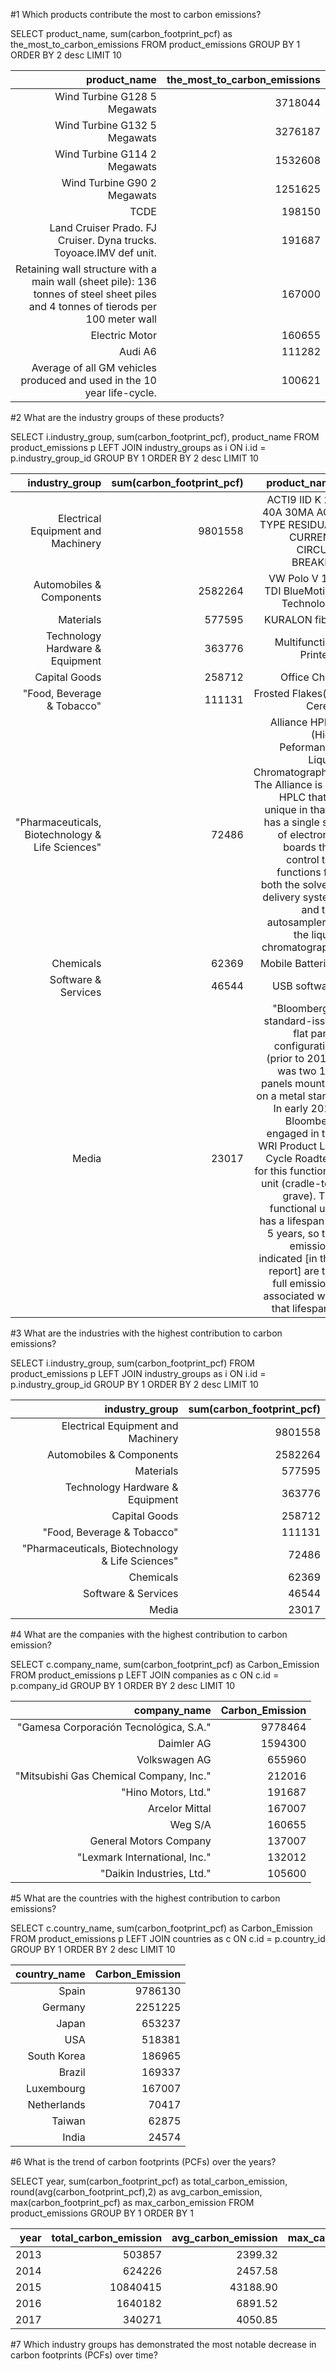 #1 Which products contribute the most to carbon emissions?

SELECT product_name, sum(carbon_footprint_pcf) as the_most_to_carbon_emissions
FROM product_emissions
GROUP BY 1
ORDER BY 2 desc
LIMIT 10

| product_name                                                                                                                       | the_most_to_carbon_emissions | 
| ---------------------------------------------------------------------------------------------------------------------------------: | ---------------------------: | 
| Wind Turbine G128 5 Megawats                                                                                                       | 3718044                      | 
| Wind Turbine G132 5 Megawats                                                                                                       | 3276187                      | 
| Wind Turbine G114 2 Megawats                                                                                                       | 1532608                      | 
| Wind Turbine G90 2 Megawats                                                                                                        | 1251625                      | 
| TCDE                                                                                                                               | 198150                       | 
| Land Cruiser Prado. FJ Cruiser. Dyna trucks. Toyoace.IMV def unit.                                                                 | 191687                       | 
| Retaining wall structure with a main wall (sheet pile): 136 tonnes of steel sheet piles and 4 tonnes of tierods per 100 meter wall | 167000                       | 
| Electric Motor                                                                                                                     | 160655                       | 
| Audi A6                                                                                                                            | 111282                       | 
| Average of all GM vehicles produced and used in the 10 year life-cycle.                                                            | 100621                       | 


#2 What are the industry groups of these products?

SELECT  i.industry_group, sum(carbon_footprint_pcf), product_name
FROM product_emissions p
LEFT JOIN industry_groups as i ON i.id = p.industry_group_id
GROUP BY 1
ORDER BY 2 desc
LIMIT 10

| industry_group                                   | sum(carbon_footprint_pcf) | product_name                                                                                                                                                                                                                                                                                                                                                                            | 
| -----------------------------------------------: | ------------------------: | --------------------------------------------------------------------------------------------------------------------------------------------------------------------------------------------------------------------------------------------------------------------------------------------------------------------------------------------------------------------------------------: | 
| Electrical Equipment and Machinery               | 9801558                   | ACTI9 IID K 2P 40A 30MA AC-TYPE RESIDUAL CURRENT CIRCUIT BREAKER                                                                                                                                                                                                                                                                                                                        | 
| Automobiles & Components                         | 2582264                   | VW Polo V 1.6 TDI BlueMotion Technology                                                                                                                                                                                                                                                                                                                                                 | 
| Materials                                        | 577595                    | KURALON  fiber                                                                                                                                                                                                                                                                                                                                                                          | 
| Technology Hardware & Equipment                  | 363776                    | Multifunction Printers                                                                                                                                                                                                                                                                                                                                                                  | 
| Capital Goods                                    | 258712                    | Office Chair                                                                                                                                                                                                                                                                                                                                                                            | 
| "Food, Beverage & Tobacco"                       | 111131                    | Frosted Flakes(R) Cereal                                                                                                                                                                                                                                                                                                                                                                | 
| "Pharmaceuticals, Biotechnology & Life Sciences" | 72486                     | Alliance HPLC (High Peformance Liquid Chromatography)  The Alliance is an HPLC that is unique in that it has a single set of electronic boards that control the functions for both the solvent delivery system and the autosampler in the liquid chromatograph.                                                                                                                         | 
| Chemicals                                        | 62369                     | Mobile Batteries                                                                                                                                                                                                                                                                                                                                                                        | 
| Software & Services                              | 46544                     | USB software                                                                                                                                                                                                                                                                                                                                                                            | 
| Media                                            | 23017                     | "Bloomberg's standard-issue flat panel configuration (prior to 2010) was two 19\" panels mounted on a metal stand. In early 2010 Bloomberg engaged in the WRI Product Life Cycle Roadtest for this functional unit (cradle-to-grave). The functional unit has a lifespan of 5 years, so the emissions indicated [in this report] are the full emissions associated with that lifespan." | 

#3 What are the industries with the highest contribution to carbon emissions?


SELECT  i.industry_group, sum(carbon_footprint_pcf)
FROM product_emissions p
LEFT JOIN industry_groups as i ON i.id = p.industry_group_id
GROUP BY 1
ORDER BY 2 desc
LIMIT 10


| industry_group                                   | sum(carbon_footprint_pcf) | 
| -----------------------------------------------: | ------------------------: | 
| Electrical Equipment and Machinery               | 9801558                   | 
| Automobiles & Components                         | 2582264                   | 
| Materials                                        | 577595                    | 
| Technology Hardware & Equipment                  | 363776                    | 
| Capital Goods                                    | 258712                    | 
| "Food, Beverage & Tobacco"                       | 111131                    | 
| "Pharmaceuticals, Biotechnology & Life Sciences" | 72486                     | 
| Chemicals                                        | 62369                     | 
| Software & Services                              | 46544                     | 
| Media                                            | 23017                     | 


#4 What are the companies with the highest contribution to carbon emission?


SELECT  c.company_name, sum(carbon_footprint_pcf) as Carbon_Emission
FROM product_emissions p
LEFT JOIN companies as c ON c.id = p.company_id
GROUP BY 1
ORDER BY 2 desc
LIMIT 10

| company_name                            | Carbon_Emission | 
| --------------------------------------: | --------------: | 
| "Gamesa Corporación Tecnológica, S.A."  | 9778464         | 
| Daimler AG                              | 1594300         | 
| Volkswagen AG                           | 655960          | 
| "Mitsubishi Gas Chemical Company, Inc." | 212016          | 
| "Hino Motors, Ltd."                     | 191687          | 
| Arcelor Mittal                          | 167007          | 
| Weg S/A                                 | 160655          | 
| General Motors Company                  | 137007          | 
| "Lexmark International, Inc."           | 132012          | 
| "Daikin Industries, Ltd."               | 105600          | 


#5 What are the countries with the highest contribution to carbon emissions?

SELECT  c.country_name, sum(carbon_footprint_pcf) as Carbon_Emission
FROM product_emissions p
LEFT JOIN countries as c ON c.id = p.country_id
GROUP BY 1
ORDER BY 2 desc
LIMIT 10


| country_name | Carbon_Emission | 
| -----------: | --------------: | 
| Spain        | 9786130         | 
| Germany      | 2251225         | 
| Japan        | 653237          | 
| USA          | 518381          | 
| South Korea  | 186965          | 
| Brazil       | 169337          | 
| Luxembourg   | 167007          | 
| Netherlands  | 70417           | 
| Taiwan       | 62875           | 
| India        | 24574           | 

#6 What is the trend of carbon footprints (PCFs) over the years?

SELECT year,
	   sum(carbon_footprint_pcf) as total_carbon_emission,
	   round(avg(carbon_footprint_pcf),2) as avg_carbon_emission,
	   max(carbon_footprint_pcf) as max_carbon_emission
FROM product_emissions
GROUP BY 1
ORDER BY 1


| year | total_carbon_emission | avg_carbon_emission | max_carbon_emission | 
| ---: | --------------------: | ------------------: | ------------------: | 
| 2013 | 503857                | 2399.32             | 167000              | 
| 2014 | 624226                | 2457.58             | 87589               | 
| 2015 | 10840415              | 43188.90            | 3718044             | 
| 2016 | 1640182               | 6891.52             | 191687              | 
| 2017 | 340271                | 4050.85             | 99075               | 


#7 Which industry groups has demonstrated the most notable decrease in carbon footprints (PCFs) over time?

